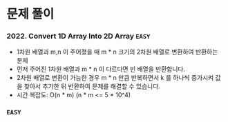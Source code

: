# 문제 풀이

### 2022. Convert 1D Array Into 2D Array ```EASY```
- 1차원 배열과 m,n 이 주어졌을 때 m * n 크기의 2차원 배열로 변환하여 반환하는 문제
- 먼저 주어진 1차원 배열과 m * n 이 다르다면 빈 배열을 반환합니다.
- 2차원 배열로 변환이 가능한 경우 m * n 만큼 반복하면서 k 를 하나씩 증가시켜 값을 찾아서 추가한 뒤 반환하여 문제를 해결할 수 있습니다.
- 시간 복잡도: O(n * m) (n * m <= 5 * 10^4)

### ```EASY```